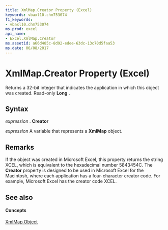 ```yaml
---
title: XmlMap.Creator Property (Excel)
keywords: vbaxl10.chm753074
f1_keywords:
- vbaxl10.chm753074
ms.prod: excel
api_name:
- Excel.XmlMap.Creator
ms.assetid: a66d485c-8d92-edee-63dc-13c70d5faa53
ms.date: 06/08/2017
---
```



# XmlMap.Creator Property (Excel)

Returns a 32-bit integer that indicates the application in which this object was created. Read-only  **Long** .


## Syntax

 _expression_ . **Creator**

 _expression_ A variable that represents a **XmlMap** object.


## Remarks

If the object was created in Microsoft Excel, this property returns the string XCEL, which is equivalent to the hexadecimal number 5843454C. The  **Creator** property is designed to be used in Microsoft Excel for the Macintosh, where each application has a four-character creator code. For example, Microsoft Excel has the creator code XCEL.


## See also


#### Concepts


[XmlMap Object](Excel.XmlMap.md)

